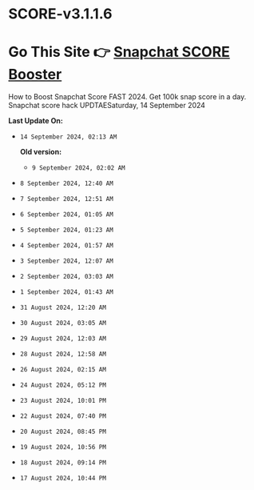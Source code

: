 # SCORE-v3.1.1.6
# Go This Site 👉 [Snapchat SCORE Booster](https://modren8.com/snapss)
How to Boost Snapchat Score FAST 2024. Get 100k snap score in a day. Snapchat score hack UPDTAESaturday, 14 September 2024



**Last Update On:**
- `14 September 2024, 02:13 AM `

  **Old version:**
  - `9 September 2024, 02:02 AM `
- `8 September 2024, 12:40 AM `
- `7 September 2024, 12:51 AM `
- `6 September 2024, 01:05 AM `
- `5 September 2024, 01:23 AM `
- `4 September 2024, 01:57 AM `
- `3 September 2024, 12:07 AM `
- `2 September 2024, 03:03 AM `
- `1 September 2024, 01:43 AM `
- `31 August 2024, 12:20 AM `
- `30 August 2024, 03:05 AM `
- `29 August 2024, 12:03 AM `
- `28 August 2024, 12:58 AM `
- `26 August 2024, 02:15 AM `
- `24 August 2024, 05:12 PM `
- `23 August 2024, 10:01 PM `
- `22 August 2024, 07:40 PM `
- `20 August 2024, 08:45 PM `
- `19 August 2024, 10:56 PM `
- `18 August 2024, 09:14 PM `
- `17 August 2024, 10:44 PM `
